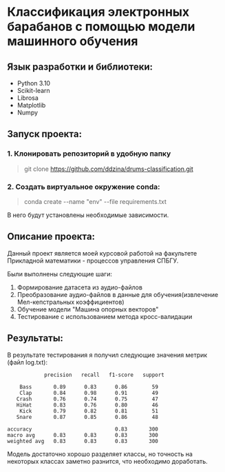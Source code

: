 # Классификация электронных барабанов с помощью модели машинного обучения
## Язык разработки и библиотеки: 
* Python 3.10
* Scikit-learn
* Librosa
* Matplotlib
* Numpy
## Запуск проекта:
### 1. Клонировать репозиторий в удобную папку
> git clone https://github.com/ddzina/drums-classification.git

### 2. Создать виртуальное окружение conda:

>conda create --name "env" --file requirements.txt

В него будут установлены необходимые зависимости.

## Описание проекта:

Данный проект является моей курсовой работой на факультете 
Прикладной математики - процессов управления СПБГУ.

Были выполнены следующие шаги:
1. Формирование датасета из аудио-файлов
2. Преобразование аудио-файлов в данные для обучения(извлечение Мел-кепстральных коэффициентов)
3. Обучение модели "Машина опорных векторов"
4. Тестирование с использованием метода кросс-валидации

## Результаты:
В результате тестирования я получил следующие значения метрик (файл log.txt):

                precision   recall   f1-score   support

        Bass       0.89      0.83      0.86        59
        Clap       0.84      0.98      0.91        49
       Crash       0.76      0.74      0.75        47
       HiHat       0.83      0.76      0.80        46
        Kick       0.79      0.82      0.81        51
       Snare       0.87      0.85      0.86        48

    accuracy                           0.83       300
    macro avg      0.83      0.83      0.83       300
    weighted avg   0.83      0.83      0.83       300

Модель достаточно хорошо разделяет классы, но точность на некоторых классах заметно разнится, что необходимо доработать.